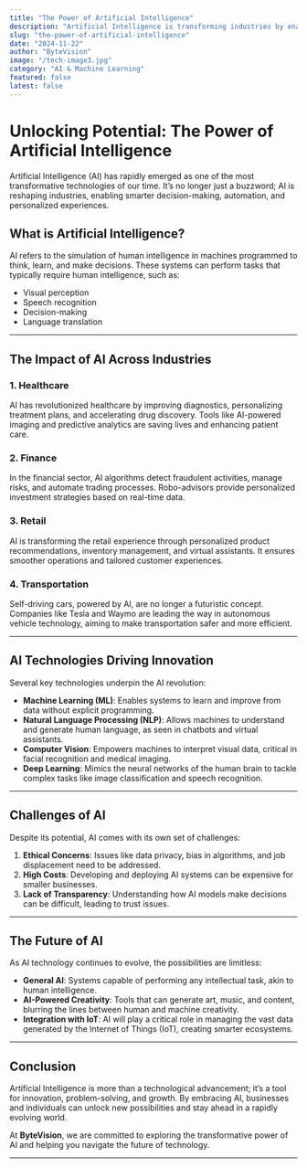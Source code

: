 ```yaml
---
title: "The Power of Artificial Intelligence"
description: "Artificial Intelligence is transforming industries by enabling smarter decision-making, automation, and personalization, shaping the future of technology."
slug: "the-power-of-artificial-intelligence"
date: "2024-11-22"
author: "ByteVision"
image: "/tech-image3.jpg"
category: "AI & Machine Learning"
featured: false
latest: false
---
```


# Unlocking Potential: The Power of Artificial Intelligence  

Artificial Intelligence (AI) has rapidly emerged as one of the most transformative technologies of our time. It’s no longer just a buzzword; AI is reshaping industries, enabling smarter decision-making, automation, and personalized experiences.  

## What is Artificial Intelligence?  

AI refers to the simulation of human intelligence in machines programmed to think, learn, and make decisions. These systems can perform tasks that typically require human intelligence, such as:  
- Visual perception  
- Speech recognition  
- Decision-making  
- Language translation  

---

## The Impact of AI Across Industries  

### 1. **Healthcare**  
AI has revolutionized healthcare by improving diagnostics, personalizing treatment plans, and accelerating drug discovery. Tools like AI-powered imaging and predictive analytics are saving lives and enhancing patient care.  

### 2. **Finance**  
In the financial sector, AI algorithms detect fraudulent activities, manage risks, and automate trading processes. Robo-advisors provide personalized investment strategies based on real-time data.  

### 3. **Retail**  
AI is transforming the retail experience through personalized product recommendations, inventory management, and virtual assistants. It ensures smoother operations and tailored customer experiences.  

### 4. **Transportation**  
Self-driving cars, powered by AI, are no longer a futuristic concept. Companies like Tesla and Waymo are leading the way in autonomous vehicle technology, aiming to make transportation safer and more efficient.  

---

## AI Technologies Driving Innovation  

Several key technologies underpin the AI revolution:  

- **Machine Learning (ML)**: Enables systems to learn and improve from data without explicit programming.  
- **Natural Language Processing (NLP)**: Allows machines to understand and generate human language, as seen in chatbots and virtual assistants.  
- **Computer Vision**: Empowers machines to interpret visual data, critical in facial recognition and medical imaging.  
- **Deep Learning**: Mimics the neural networks of the human brain to tackle complex tasks like image classification and speech recognition.  

---

## Challenges of AI  

Despite its potential, AI comes with its own set of challenges:  
1. **Ethical Concerns**: Issues like data privacy, bias in algorithms, and job displacement need to be addressed.  
2. **High Costs**: Developing and deploying AI systems can be expensive for smaller businesses.  
3. **Lack of Transparency**: Understanding how AI models make decisions can be difficult, leading to trust issues.  

---

## The Future of AI  

As AI technology continues to evolve, the possibilities are limitless:  
- **General AI**: Systems capable of performing any intellectual task, akin to human intelligence.  
- **AI-Powered Creativity**: Tools that can generate art, music, and content, blurring the lines between human and machine creativity.  
- **Integration with IoT**: AI will play a critical role in managing the vast data generated by the Internet of Things (IoT), creating smarter ecosystems.  

---

## Conclusion  

Artificial Intelligence is more than a technological advancement; it’s a tool for innovation, problem-solving, and growth. By embracing AI, businesses and individuals can unlock new possibilities and stay ahead in a rapidly evolving world.  

At **ByteVision**, we are committed to exploring the transformative power of AI and helping you navigate the future of technology.  

---
